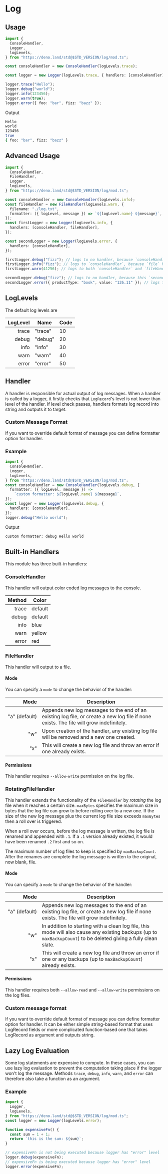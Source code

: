 # Log

## Usage

```ts
import {
  ConsoleHandler,
  Logger,
  logLevels,
} from "https://deno.land/std@$STD_VERSION/log/mod.ts";

const consoleHandler = new ConsoleHandler(logLevels.trace);

const logger = new Logger(logLevels.trace, { handlers: [consoleHandler] });

logger.trace("Hello");
logger.debug("world");
logger.info(123456);
logger.warn(true);
logger.error({ foo: "bar", fizz: "bazz" });
```

Output

```sh
Hello
world
123456
true
{ foo: "bar", fizz: "bazz" }
```

## Advanced Usage

```ts
import {
  ConsoleHandler,
  FileHandler,
  Logger,
  logLevels,
} from "https://deno.land/std@$STD_VERSION/log/mod.ts";

const consoleHandler = new ConsoleHandler(logLevels.info);
const fileHandler = new FileHandler(logLevels.warn, {
  filename: "./log.txt",
  formatter: ({ logLevel, message }) => `${logLevel.name} ${message}`,
});
const firstLogger = new Logger(logLevels.info, {
  handlers: [consoleHandler, fileHandler],
});

const secondLogger = new Logger(logLevels.error, {
  handlers: [consoleHandler],
});

firstLogger.debug("fizz"); // logs to no handler, because `consoleHandler` handler requires "info" level and `fileHandler` handler requires "warn" level
firstLogger.info("fizz"); // logs to `consoleHandler`, because `file` handler requires "warn" level
firstLogger.warn(41256); // logs to both `consoleHandler` and `fileHandler`

secondLogger.debug("fizz"); // logs to no handler, because this `secondLogger` has "Error" level
secondLogger.error({ productType: "book", value: "126.11" }); // logs to `consoleHandler`
```

## LogLevels

The default log levels are

| LogLevel | Name    | Code |
| -------: | ------- | ---- |
|    trace | "trace" | 10   |
|    debug | "debug" | 20   |
|     info | "info"  | 30   |
|     warn | "warn"  | 40   |
|    error | "error" | 50   |

## Handler

A handler is responsible for actual output of log messages. When a handler is
called by a logger, it firstly checks that `LogRecord`'s level is not lower than
level of the handler. If level check passes, handlers formats log record into
string and outputs it to target.

### Custom Message Format

If you want to override default format of message you can define formatter
option for handler.

### Example

```ts
import {
  ConsoleHandler,
  Logger,
  logLevels,
} from "https://deno.land/std@$STD_VERSION/log/mod.ts";
const consoleHandler = new ConsoleHandler(logLevels.debug, {
  formatter: ({ logLevel, message }) =>
    `custom formatter: ${logLevel.name} ${message}`,
});
const logger = new Logger(logLevels.debug, {
  handlers: [consoleHandler],
});
logger.debug("Hello world");
```

Output

```sh
custom formatter: debug Hello world
```

## Built-in Handlers

This module has three built-in handlers:

### ConsoleHandler

This handler will output color coded log messages to the console.

| Method | Color   |
| -----: | ------- |
|  trace | default |
|  debug | default |
|   info | blue    |
|   warn | yellow  |
|  error | red     |

### FileHandler

This handler will output to a file.

#### Mode

You can specify a `mode` to change the behavior of the handler:

|                       Mode | Description                                                                                                                            |
| -------------------------: | -------------------------------------------------------------------------------------------------------------------------------------- |
| <nobr>"a" (default)</nobr> | Appends new log messages to the end of an existing log file, or create a new log file if none exists. The file will grow indefinitely. |
|                        "w" | Upon creation of the handler, any existing log file will be removed and a new one created.                                             |
|                        "x" | This will create a new log file and throw an error if one already exists.                                                              |

#### Permissions

This handler requires `--allow-write` permission on the log file.

### RotatingFileHandler

This handler extends the functionality of the `FileHandler` by _rotating_ the
log file when it reaches a certain size. `maxBytes` specifies the maximum size
in bytes that the log file can grow to before rolling over to a new one. If the
size of the new log message plus the current log file size exceeds `maxBytes`
then a roll over is triggered.

When a roll over occurs, before the log message is written, the log file is
renamed and appended with `.1`. If a `.1` version already existed, it would have
been renamed `.2` first and so on.

The maximum number of log files to keep is specified by `maxBackupCount`. After
the renames are complete the log message is written to the original, now blank,
file.

#### Mode

You can specify a `mode` to change the behavior of the handler:

|                       Mode | Description                                                                                                                                                      |
| -------------------------: | ---------------------------------------------------------------------------------------------------------------------------------------------------------------- |
| <nobr>"a" (default)</nobr> | Appends new log messages to the end of an existing log file, or create a new log file if none exists. The file will grow indefinitely.                           |
|                        "w" | In addition to starting with a clean log file, this mode will also cause any existing backups (up to `maxBackupCount`) to be deleted giving a fully clean slate. |
|                        "x" | This will create a new log file and throw an error if one or any backups (up to `maxBackupCount`) already exists.                                                |

#### Permissions

This handler requires both `--allow-read` and `--allow-write` permissions on the
log files.

### Custom message format

If you want to override default format of message you can define formatter
option for handler. It can be either simple string-based format that uses
LogRecord fields or more complicated function-based one that takes LogRecord as
argument and outputs string.

## Lazy Log Evaluation

Some log statements are expensive to compute. In these cases, you can use lazy
log evaluation to prevent the computation taking place if the logger won't log
the message. Methods `trace`, `debug`, `info`, `warn`, and `error` can therefore
also take a function as an argument.

### Example

```ts
import {
  Logger,
  logLevels,
} from "https://deno.land/std@$STD_VERSION/log/mod.ts";
const logger = new Logger(logLevels.error);

function expensiveFn() {
  const sum = 1 + 1;
  return `this is the sum: ${sum}`;
}

// expensiveFn is not being executed because logger has "error" level
logger.debug(expensiveFn);
// expensiveFn is being executed because logger has "error" level
logger.error(expensiveFn);
```
